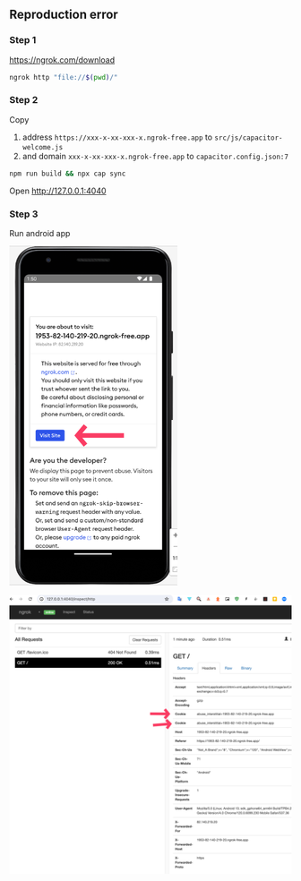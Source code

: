 ## Reproduction error

### Step 1

https://ngrok.com/download

```bash
ngrok http "file://$(pwd)/"
```

### Step 2
Copy
 1. address `https://xxx-x-xx-xxx-x.ngrok-free.app` to `src/js/capacitor-welcome.js`
 1. and domain `xxx-x-xx-xxx-x.ngrok-free.app` to `capacitor.config.json:7`

```bash
npm run build && npx cap sync
```

Open http://127.0.0.1:4040

### Step 3

Run android app

<img src="2.png" alt="image" width="300" height="auto">

![1.png](1.png)